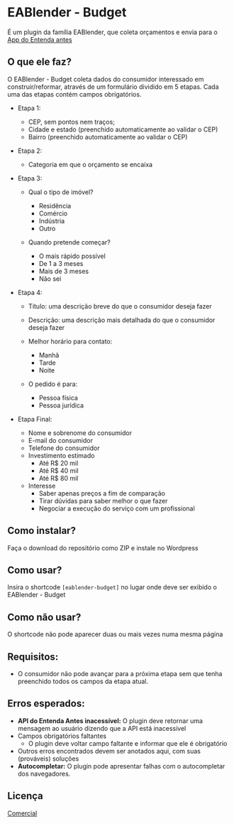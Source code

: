 # EABlender - Budget

É um plugin da família EABlender, que coleta orçamentos e envia para o [App do Entenda antes](https://app.entendaantes.com.br) 

## O que ele faz?

O EABlender - Budget coleta dados do consumidor interessado em construir/reformar, 
através de um formulário dividido em 5 etapas. Cada uma das etapas contém campos 
obrigatórios.

* Etapa 1:

  * CEP, sem pontos nem traços;
  * Cidade e estado (preenchido automaticamente ao validar o CEP)
  * Bairro (preenchido automaticamente ao validar o CEP)

* Etapa 2:

  * Categoria em que o orçamento se encaixa

* Etapa 3:

  * Qual o tipo de imóvel? 
  
    * Residência
    * Comércio
    * Indústria
    * Outro
  
  * Quando pretende começar?
  
    * O mais rápido possível
    * De 1 a 3 meses
    * Mais de 3 meses
    * Não sei
  
* Etapa 4:

  * Título: uma descrição breve do que o consumidor deseja fazer
  * Descrição: uma descrição mais detalhada do que o consumidor deseja fazer
  * Melhor horário para contato:
  
    * Manhã
    * Tarde
    * Noite
    
  * O pedido é para:
  
    * Pessoa física
    * Pessoa jurídica

* Etapa Final:

  * Nome e sobrenome do consumidor
  * E-mail do consumidor
  * Telefone do consumidor
  * Investimento estimado
    * Até R$ 20 mil
    * Até R$ 40 mil
    * Até R$ 80 mil
  * Interesse
    * Saber apenas preços a fim de comparação
    * Tirar dúvidas para saber melhor o que fazer
    * Negociar a execução do serviço com um profissional  

## Como instalar?

Faça o download do repositório como ZIP e instale no Wordpress

## Como usar?

Insira o shortcode `[eablender-budget]` no lugar onde deve ser exibido o EABlender - Budget

## Como não usar?

O shortcode não pode aparecer duas ou mais vezes numa mesma página

## Requisitos:

* O consumidor não pode avançar para a próxima etapa sem que tenha preenchido todos os campos da etapa atual.

## Erros esperados:
* **API do Entenda Antes inacessível:** O plugin deve retornar uma mensagem ao usuário dizendo que a API está inacessível
* Campos obrigatórios faltantes
  * O plugin deve voltar campo faltante e informar que ele é obrigatório
* Outros erros encontrados devem ser anotados aqui, com suas (prováveis) soluções
* **Autocompletar:** O plugin pode apresentar falhas com o autocompletar dos navegadores.

## Licença
[Comercial](https://www.example.com/)
